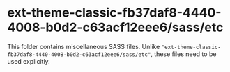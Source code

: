 # ext-theme-classic-fb37daf8-4440-4008-b0d2-c63acf12eee6/sass/etc

This folder contains miscellaneous SASS files. Unlike `"ext-theme-classic-fb37daf8-4440-4008-b0d2-c63acf12eee6/sass/etc"`, these files
need to be used explicitly.
